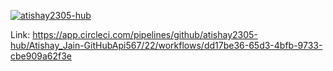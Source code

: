 [![atishay2305-hub](https://circleci.com/gh/<atishay2305-hub>/<Atishay_Jain-GitHubApi567>.svg?style=svg)](https://app.circleci.com/pipelines/github/<atishay2305-hub>/<Atishay_Jain-GitHubApi567>?branch=main&filter=all)

Link: https://app.circleci.com/pipelines/github/atishay2305-hub/Atishay_Jain-GitHubApi567/22/workflows/dd17be36-65d3-4bfb-9733-cbe909a62f3e
